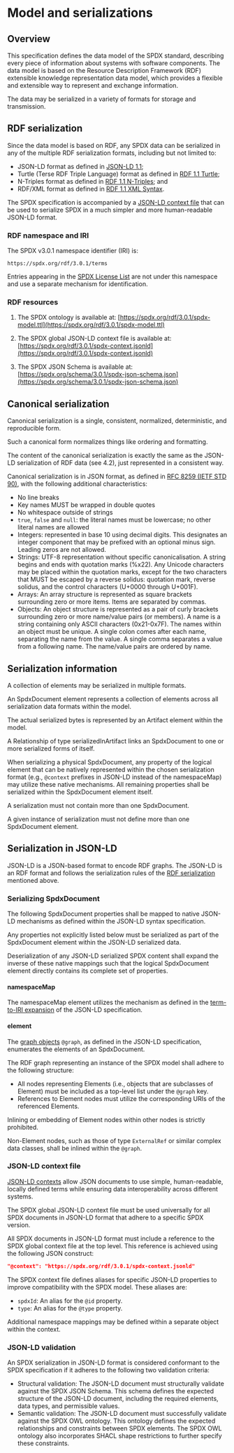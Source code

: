 # Model and serializations

## Overview

This specification defines the data model of the SPDX standard, describing
every piece of information about systems with software components. The data
model is based on the Resource Description Framework (RDF) extensible
knowledge representation data model, which provides a flexible and extensible
way to represent and exchange information.

The data may be serialized in a variety of formats for storage and
transmission.

## RDF serialization

Since the data model is based on RDF, any SPDX data can be serialized in any of
the multiple RDF serialization formats, including but not limited to:

- JSON-LD format as defined in
  [JSON-LD 1.1](https://www.w3.org/TR/json-ld11/);
- Turtle (Terse RDF Triple Language) format as defined in
  [RDF 1.1 Turtle](https://www.w3.org/TR/turtle/);
- N-Triples format as defined in
  [RDF 1.1 N-Triples](https://www.w3.org/TR/n-triples/); and
- RDF/XML format as defined in
  [RDF 1.1 XML Syntax](https://www.w3.org/TR/rdf-syntax-grammar/).

The SPDX specification is accompanied by a
[JSON-LD context file](#json-ld-context-file)
that can be used to serialize SPDX in a much simpler and more human-readable
JSON-LD format.

### RDF namespace and IRI

The SPDX v3.0.1 namespace identifier (IRI) is:

    https://spdx.org/rdf/3.0.1/terms

Entries appearing in the [SPDX License List](https://spdx.org/licenses/) are
not under this namespace and use a separate mechanism for identification.

### RDF resources

1. The SPDX ontology is available at:
  [https://spdx.org/rdf/3.0.1/spdx-model.ttl](https://spdx.org/rdf/3.0.1/spdx-model.ttl)

1. The SPDX global JSON-LD context file is available at:
  [https://spdx.org/rdf/3.0.1/spdx-context.jsonld](https://spdx.org/rdf/3.0.1/spdx-context.jsonld)

1. The SPDX JSON Schema is available at:
  [https://spdx.org/schema/3.0.1/spdx-json-schema.json](https://spdx.org/schema/3.0.1/spdx-json-schema.json)

## Canonical serialization

Canonical serialization is a single, consistent, normalized, deterministic, and
reproducible form.

Such a canonical form normalizes things like ordering and formatting.

The content of the canonical serialization is exactly the same as the JSON-LD
serialization of RDF data (see 4.2), just represented in a consistent way.

Canonical serialization is in JSON format, as defined in
[RFC 8259 (IETF STD 90)](https://www.rfc-editor.org/info/rfc8259),
with the following additional characteristics:

- No line breaks
- Key names MUST be wrapped in double quotes
- No whitespace outside of strings
- `true`, `false` and `null`: the literal names must be lowercase; no other
  literal names are allowed
- Integers: represented in base 10 using decimal digits. This designates an
  integer component that may be prefixed with an optional minus sign.
  Leading zeros are not allowed.
- Strings: UTF-8 representation without specific canonicalisation. A string
  begins and ends with quotation marks (%x22). Any Unicode characters may be
  placed within the quotation marks, except for the two characters that MUST be
  escaped by a reverse solidus: quotation mark, reverse solidus, and the
  control characters (U+0000 through U+001F).
- Arrays: An array structure is represented as square brackets surrounding zero
  or more items. Items are separated by commas.
- Objects: An object structure is represented as a pair of curly brackets
  surrounding zero or more name/value pairs (or members). A name is a string
  containing only ASCII characters (0x21-0x7F). The names within an object must
  be unique. A single colon comes after each name, separating the name from the
  value. A single comma separates a value from a following name. The name/value
  pairs are ordered by name.

## Serialization information

A collection of elements may be serialized in multiple formats.

An SpdxDocument element represents a collection of
elements across all serialization data formats within the model.

The actual serialized bytes is represented by an Artifact element within the
model.

A Relationship of type serializedInArtifact links an SpdxDocument to one or
more serialized forms of itself.

When serializing a physical SpdxDocument, any property of the logical element
that can be natively represented within the chosen serialization format
(e.g., `@context` prefixes in JSON-LD instead of the namespaceMap) may utilize
these native mechanisms. All remaining properties shall be serialized within
the SpdxDocument element itself.

A serialization must not contain more than one SpdxDocument.

A given instance of serialization must not define more than one SpdxDocument
element.

## Serialization in JSON-LD

JSON-LD is a JSON-based format to encode RDF graphs.
The JSON-LD is an RDF format and follows the serialization rules of the
[RDF serialization](#rdf-serialization) mentioned above.

### Serializing SpdxDocument

The following SpdxDocument properties shall be mapped to native JSON-LD
mechanisms as defined within the JSON-LD syntax specification.

Any properties not explicitly listed below must be serialized as part of the
SpdxDocument element within the JSON-LD serialized data.

Deserialization of any JSON-LD serialized SPDX content shall expand the
inverse of these native mappings such that the logical SpdxDocument element
directly contains its complete set of properties.

#### namespaceMap

The namespaceMap element utilizes the mechanism as defined in the
[term-to-IRI expansion](https://www.w3.org/TR/json-ld11/#example-11-term-expansion-from-context-definition)
of the JSON-LD specification.

#### element

The [graph objects](https://www.w3.org/TR/json-ld11/#graph-objects) `@graph`,
as defined in the JSON-LD specification, enumerates the elements of an
SpdxDocument.

The RDF graph representing an instance of the SPDX model shall adhere to the
following structure:

- All nodes representing Elements (i.e., objects that are subclasses of
  Element) must be included as a top-level list under the `@graph` key.
- References to Element nodes must utilize the corresponding URIs of the
  referenced Elements.

Inlining or embedding of Element nodes within other nodes is strictly
prohibited.

Non-Element nodes, such as those of type `ExternalRef` or similar complex data
classes, shall be inlined within the `@graph`.

### JSON-LD context file

[JSON-LD contexts](https://www.w3.org/TR/json-ld11/#the-context)
allow JSON documents to use simple, human-readable, locally
defined terms while ensuring data interoperability across different systems.

The SPDX global JSON-LD context file must be used universally for all SPDX
documents in JSON-LD format that adhere to a specific SPDX version.

All SPDX documents in JSON-LD format must include a reference to the SPDX
global context file at the top level.
This reference is achieved using the following JSON construct:

```json
"@context": "https://spdx.org/rdf/3.0.1/spdx-context.jsonld"
```

The SPDX context file defines aliases for specific JSON-LD properties to
improve compatibility with the SPDX model.  These aliases are:

- `spdxId`: An alias for the `@id` property.
- `type`: An alias for the `@type` property.

Additional namespace mappings may be defined within a separate object within
the context.

### JSON-LD validation

An SPDX serialization in JSON-LD format is considered conformant to the SPDX
specification if it adheres to the following two validation criteria:

- Structural validation: The JSON-LD document must structurally validate
  against the SPDX JSON Schema. This schema defines the expected structure of
  the JSON-LD document, including the required elements, data types, and
  permissible values.
- Semantic validation: The JSON-LD document must successfully validate against
  the SPDX OWL ontology. This ontology defines the expected relationships and
  constraints between SPDX elements. The SPDX OWL ontology also incorporates
  SHACL shape restrictions to further specify these constraints.
